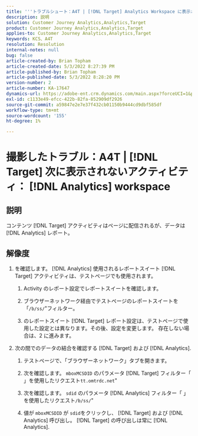 ```yaml
---
title: '''トラブルシュート：A4T | [!DNL Target] Analytics Workspace に表示されないアクティビティ'
description: 説明
solution: Customer Journey Analytics,Analytics,Target
product: Customer Journey Analytics,Analytics,Target
applies-to: Customer Journey Analytics,Analytics,Target
keywords: KCS、A4T
resolution: Resolution
internal-notes: null
bug: false
article-created-by: Brian Topham
article-created-date: 5/3/2022 8:27:39 PM
article-published-by: Brian Topham
article-published-date: 5/3/2022 8:28:20 PM
version-number: 2
article-number: KA-17647
dynamics-url: https://adobe-ent.crm.dynamics.com/main.aspx?forceUCI=1&pagetype=entityrecord&etn=knowledgearticle&id=fe385676-1fcb-ec11-a7b5-6045bd00db25
exl-id: c1133e49-efcc-422b-82fa-852909df2926
source-git-commit: a59847e2e7e37f432cb01150b9444cd9dbf585df
workflow-type: tm+mt
source-wordcount: '155'
ht-degree: 1%

---
```


# 撮影したトラブル：A4T | [!DNL Target] 次に表示されないアクティビティ： [!DNL Analytics] workspace

## 説明

コンテンツ [!DNL Target] アクティビティはページに配信されるが、データは [!DNL Analytics] レポート。

## 解像度

1. を確認します。 [!DNL Analytics] 使用されるレポートスイート [!DNL Target] アクティビティは、テストページでも使用されます。

   1. Activity のレポート設定でレポートスイートを確認します。

   1. ブラウザーネットワーク経由でテストページのレポートスイートを「`/b/ss/`&quot;フィルター。

   1. のレポートスイート [!DNL Target] レポート設定は、テストページで使用した設定とは異なります。その後、設定を変更します。 存在しない場合は、2 に進みます。

1. 次の間でのデータの結合を確認する [!DNL Target] および [!DNL Analytics].

   1. テストページで、「ブラウザーネットワーク」タブを開きます。

   1. 次を確認します。 `mboxMCSDID` のパラメータ [!DNL Target] フィルター「 」を使用したリクエスト`tt.omtrdc.net`&quot;

   1. 次を確認します。 `sdid` のパラメータ [!DNL Analytics] フィルター「 」を使用したリクエスト`/b/ss/`&quot;

   1. 値が `mboxMCSDID` が `sdid`をクリックし、 [!DNL Target] および [!DNL Analytics] 呼び出し。 [!DNL Target] の呼び出しは常に [!DNL Analytics].

